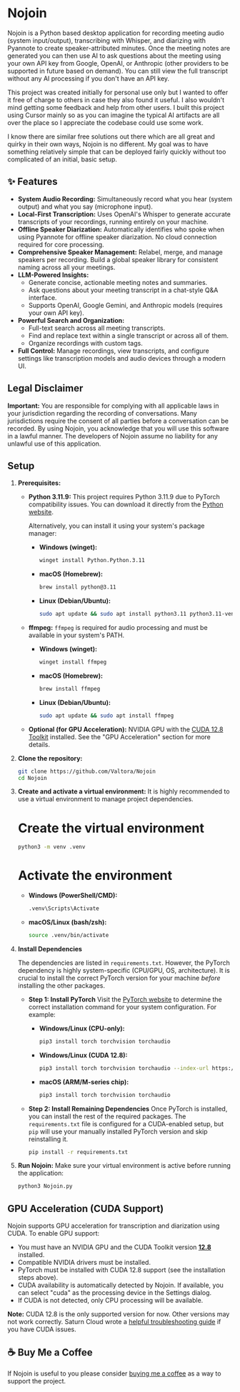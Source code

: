 # Nojoin

Nojoin is a Python based desktop application for recording meeting audio (system input/output), transcribing with Whisper, and diarizing with Pyannote to create speaker-attributed minutes. Once the meeting notes are generated you can then use AI to ask questions about the meeting using your own API key from Google, OpenAI, or Anthropic (other providers to be supported in future based on demand). You can still view the full transcript without any AI processing if you don't have an API key.

This project was created initially for personal use only but I wanted to offer it free of charge to others in case they also found it useful. I also wouldn't mind getting some feedback and help from other users. I built this project using Cursor mainly so as you can imagine the typical AI artifacts are all over the place so I appreciate the codebase could use some work.

I know there are similar free solutions out there which are all great and quirky in their own ways, Nojoin is no different. My goal was to have something relatively simple that can be deployed fairly quickly without too complicated of an initial, basic setup.

## ✨ Features

*   **System Audio Recording:** Simultaneously record what you hear (system output) and what you say (microphone input).
*   **Local-First Transcription:** Uses OpenAI's Whisper to generate accurate transcripts of your recordings, running entirely on your machine.
*   **Offline Speaker Diarization:** Automatically identifies who spoke when using Pyannote for offline speaker diarization. No cloud connection required for core processing.
*   **Comprehensive Speaker Management:** Relabel, merge, and manage speakers per recording. Build a global speaker library for consistent naming across all your meetings.
*   **LLM-Powered Insights:**
    *   Generate concise, actionable meeting notes and summaries.
    *   Ask questions about your meeting transcript in a chat-style Q&A interface.
    *   Supports OpenAI, Google Gemini, and Anthropic models (requires your own API key).
*   **Powerful Search and Organization:**
    *   Full-text search across all meeting transcripts.
    *   Find and replace text within a single transcript or across all of them.
    *   Organize recordings with custom tags.
*   **Full Control:** Manage recordings, view transcripts, and configure settings like transcription models and audio devices through a modern UI.

## Legal Disclaimer

**Important:** You are responsible for complying with all applicable laws in your jurisdiction regarding the recording of conversations. Many jurisdictions require the consent of all parties before a conversation can be recorded. By using Nojoin, you acknowledge that you will use this software in a lawful manner. The developers of Nojoin assume no liability for any unlawful use of this application.

## Setup

1.  **Prerequisites:**

    *   **Python 3.11.9:**
        This project requires Python 3.11.9 due to PyTorch compatibility issues. You can download it directly from the [Python website](https://www.python.org/downloads/release/python-3119/).

        Alternatively, you can install it using your system's package manager:

        *   **Windows (winget):**
            ```bash
            winget install Python.Python.3.11
            ```
        *   **macOS (Homebrew):**
            ```bash
            brew install python@3.11
            ```
        *   **Linux (Debian/Ubuntu):**
            ```bash
            sudo apt update && sudo apt install python3.11 python3.11-venv
            ```

    *   **ffmpeg:**
        `ffmpeg` is required for audio processing and must be available in your system's PATH.

        *   **Windows (winget):**
            ```bash
            winget install ffmpeg
            ```
        *   **macOS (Homebrew):**
            ```bash
            brew install ffmpeg
            ```
        *   **Linux (Debian/Ubuntu):**
            ```bash
            sudo apt update && sudo apt install ffmpeg
            ```
    *   **Optional (for GPU Acceleration):**
        NVIDIA GPU with the [CUDA 12.8 Toolkit](https://developer.nvidia.com/cuda-12-8-1-download-archive) installed. See the "GPU Acceleration" section for more details.

2.  **Clone the repository:**
    ```bash
    git clone https://github.com/Valtora/Nojoin
    cd Nojoin
    ```

3.  **Create and activate a virtual environment:**
    It is highly recommended to use a virtual environment to manage project dependencies.
    # Create the virtual environment
    ```bash
    python3 -m venv .venv
    ```
    # Activate the environment
    *   **Windows (PowerShell/CMD):**
        ```bash
        .venv\Scripts\Activate
        ```
    *   **macOS/Linux (bash/zsh):**
        ```bash
        source .venv/bin/activate
        ```

4.  **Install Dependencies**

    The dependencies are listed in `requirements.txt`. However, the PyTorch dependency is highly system-specific (CPU/GPU, OS, architecture). It is crucial to install the correct PyTorch version for your machine *before* installing the other packages.

    *   **Step 1: Install PyTorch**
        Visit the [PyTorch website](https://pytorch.org/get-started/locally/) to determine the correct installation command for your system configuration. For example:

        *   **Windows/Linux (CPU-only):**
            ```bash
            pip3 install torch torchvision torchaudio
            ```
        *   **Windows/Linux (CUDA 12.8):**
            ```bash
            pip3 install torch torchvision torchaudio --index-url https://download.pytorch.org/whl/cu128
            ```
        *   **macOS (ARM/M-series chip):**
            ```bash
            pip3 install torch torchvision torchaudio
            ```
    
    *   **Step 2: Install Remaining Dependencies**
        Once PyTorch is installed, you can install the rest of the required packages. The `requirements.txt` file is configured for a CUDA-enabled setup, but `pip` will use your manually installed PyTorch version and skip reinstalling it.

        ```bash
        pip install -r requirements.txt
        ```

5.  **Run Nojoin:**
     Make sure your virtual environment is active before running the application:
     ```bash
     python3 Nojoin.py
     ```

## GPU Acceleration (CUDA Support)

Nojoin supports GPU acceleration for transcription and diarization using CUDA. To enable GPU support:

- You must have an NVIDIA GPU and the CUDA Toolkit version [**12.8**](https://developer.nvidia.com/cuda-12-8-1-download-archive) installed.
- Compatible NVIDIA drivers must be installed.
- PyTorch must be installed with CUDA 12.8 support (see the installation steps above).
- CUDA availability is automatically detected by Nojoin. If available, you can select "cuda" as the processing device in the Settings dialog.
- If CUDA is not detected, only CPU processing will be available.

**Note:** CUDA 12.8 is the only supported version for now. Other versions may not work correctly. Saturn Cloud wrote a [helpful troubleshooting guide](https://saturncloud.io/blog/how-to-troubleshoot-pytorchs-torchcudaisavailable-returning-false-in-windows-10/) if you have CUDA issues.

## ☕ Buy Me a Coffee

If Nojoin is useful to you please consider [buying me a coffee](https://ko-fi.com/valtorra) as a way to support the project.
